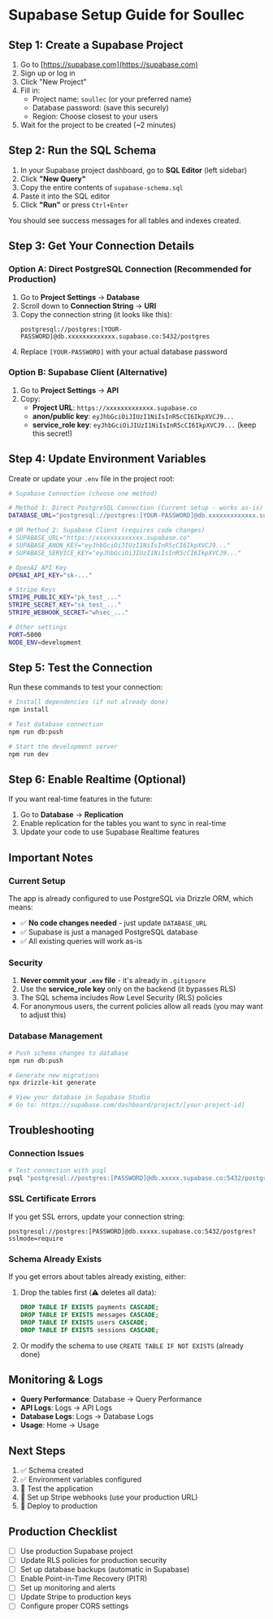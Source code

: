 # Supabase Setup Guide for Soullec

## Step 1: Create a Supabase Project

1. Go to [https://supabase.com](https://supabase.com)
2. Sign up or log in
3. Click "New Project"
4. Fill in:
   - Project name: `soullec` (or your preferred name)
   - Database password: (save this securely)
   - Region: Choose closest to your users
5. Wait for the project to be created (~2 minutes)

## Step 2: Run the SQL Schema

1. In your Supabase project dashboard, go to **SQL Editor** (left sidebar)
2. Click **"New Query"**
3. Copy the entire contents of `supabase-schema.sql`
4. Paste it into the SQL editor
5. Click **"Run"** or press `Ctrl+Enter`

You should see success messages for all tables and indexes created.

## Step 3: Get Your Connection Details

### Option A: Direct PostgreSQL Connection (Recommended for Production)

1. Go to **Project Settings** → **Database**
2. Scroll down to **Connection String** → **URI**
3. Copy the connection string (it looks like this):
   ```
   postgresql://postgres:[YOUR-PASSWORD]@db.xxxxxxxxxxxxx.supabase.co:5432/postgres
   ```
4. Replace `[YOUR-PASSWORD]` with your actual database password

### Option B: Supabase Client (Alternative)

1. Go to **Project Settings** → **API**
2. Copy:
   - **Project URL**: `https://xxxxxxxxxxxxx.supabase.co`
   - **anon/public key**: `eyJhbGciOiJIUzI1NiIsInR5cCI6IkpXVCJ9...`
   - **service_role key**: `eyJhbGciOiJIUzI1NiIsInR5cCI6IkpXVCJ9...` (keep this secret!)

## Step 4: Update Environment Variables

Create or update your `.env` file in the project root:

```bash
# Supabase Connection (choose one method)

# Method 1: Direct PostgreSQL Connection (Current setup - works as-is)
DATABASE_URL="postgresql://postgres:[YOUR-PASSWORD]@db.xxxxxxxxxxxxx.supabase.co:5432/postgres"

# OR Method 2: Supabase Client (requires code changes)
# SUPABASE_URL="https://xxxxxxxxxxxxx.supabase.co"
# SUPABASE_ANON_KEY="eyJhbGciOiJIUzI1NiIsInR5cCI6IkpXVCJ9..."
# SUPABASE_SERVICE_KEY="eyJhbGciOiJIUzI1NiIsInR5cCI6IkpXVCJ9..."

# OpenAI API Key
OPENAI_API_KEY="sk-..."

# Stripe Keys
STRIPE_PUBLIC_KEY="pk_test_..."
STRIPE_SECRET_KEY="sk_test_..."
STRIPE_WEBHOOK_SECRET="whsec_..."

# Other settings
PORT=5000
NODE_ENV=development
```

## Step 5: Test the Connection

Run these commands to test your connection:

```bash
# Install dependencies (if not already done)
npm install

# Test database connection
npm run db:push

# Start the development server
npm run dev
```

## Step 6: Enable Realtime (Optional)

If you want real-time features in the future:

1. Go to **Database** → **Replication**
2. Enable replication for the tables you want to sync in real-time
3. Update your code to use Supabase Realtime features

## Important Notes

### Current Setup
The app is already configured to use PostgreSQL via Drizzle ORM, which means:
- ✅ **No code changes needed** - just update `DATABASE_URL`
- ✅ Supabase is just a managed PostgreSQL database
- ✅ All existing queries will work as-is

### Security

1. **Never commit your `.env` file** - it's already in `.gitignore`
2. Use the **service_role key** only on the backend (it bypasses RLS)
3. The SQL schema includes Row Level Security (RLS) policies
4. For anonymous users, the current policies allow all reads (you may want to adjust this)

### Database Management

```bash
# Push schema changes to database
npm run db:push

# Generate new migrations
npx drizzle-kit generate

# View your database in Supabase Studio
# Go to: https://supabase.com/dashboard/project/[your-project-id]
```

## Troubleshooting

### Connection Issues

```bash
# Test connection with psql
psql "postgresql://postgres:[PASSWORD]@db.xxxxx.supabase.co:5432/postgres"
```

### SSL Certificate Errors

If you get SSL errors, update your connection string:
```
postgresql://postgres:[PASSWORD]@db.xxxxx.supabase.co:5432/postgres?sslmode=require
```

### Schema Already Exists

If you get errors about tables already existing, either:
1. Drop the tables first (⚠️ deletes all data):
   ```sql
   DROP TABLE IF EXISTS payments CASCADE;
   DROP TABLE IF EXISTS messages CASCADE;
   DROP TABLE IF EXISTS users CASCADE;
   DROP TABLE IF EXISTS sessions CASCADE;
   ```
2. Or modify the schema to use `CREATE TABLE IF NOT EXISTS` (already done)

## Monitoring & Logs

- **Query Performance**: Database → Query Performance
- **API Logs**: Logs → API Logs
- **Database Logs**: Logs → Database Logs
- **Usage**: Home → Usage

## Next Steps

1. ✅ Schema created
2. ✅ Environment variables configured
3. 🔄 Test the application
4. 🔄 Set up Stripe webhooks (use your production URL)
5. 🔄 Deploy to production

## Production Checklist

- [ ] Use production Supabase project
- [ ] Update RLS policies for production security
- [ ] Set up database backups (automatic in Supabase)
- [ ] Enable Point-in-Time Recovery (PITR)
- [ ] Set up monitoring and alerts
- [ ] Update Stripe to production keys
- [ ] Configure proper CORS settings
